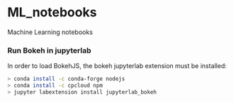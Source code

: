 # ML_notebooks
Machine Learning notebooks

### Run Bokeh in jupyterlab

In order to load BokehJS, the bokeh jupyterlab extension must be installed:

```bash
> conda install -c conda-forge nodejs 
> conda install -c cpcloud npm
> jupyter labextension install jupyterlab_bokeh
```
